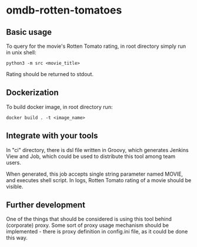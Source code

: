 # omdb-rotten-tomatoes



## Basic usage

To query for the movie's Rotten Tomato rating, in root directory simply run in unix shell:

```
python3 -m src <movie_title>
```

Rating should be returned to stdout.

## Dockerization

To build docker image, in root directory run:

```
docker build . -t <image_name>
```

## Integrate with your tools

In "ci" directory, there is dsl file written in Groovy, which generates Jenkins View and
Job, which could be used to distribute this tool among team users.

When generated, this job accepts single string parameter named MOVIE, and executes shell
script. In logs, Rotten Tomato rating of a movie should be visible.

## Further development

One of the things that should be considered is using this tool behind (corporate)
proxy. Some sort of proxy usage mechanism should be implemented - there is proxy definition in config.ini file,
as it could be done this way.  